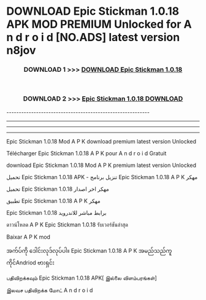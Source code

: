 # DOWNLOAD Epic Stickman 1.0.18 APK MOD PREMIUM Unlocked for A n d r o i d [NO.ADS] latest version n8jov 



<div align="center">

<h3>DOWNLOAD 1 >>> <a href="https://getmod2.web.app/?judul=Epic Stickman 1.0.18">DOWNLOAD Epic Stickman 1.0.18</a></h3><br>

<h3>DOWNLOAD 2 >>> <a href="https://getmod2.web.app/?judul=Epic Stickman 1.0.18">Epic Stickman 1.0.18 DOWNLOAD </a></h3>

</div>
----------------------------------------------------------

----------------------------------------------------------

----------------------------------------------------------

----------------------------------------------------------

Epic Stickman 1.0.18 Mod A P K download premium latest version Unlocked

Télécharger Epic Stickman 1.0.18 A P K pour A n d r o i d Gratuit

download Epic Stickman 1.0.18 Mod A P K premium latest version Unlocked

تحميل Epic Stickman 1.0.18 APK - تنزيل برنامج Epic Stickman 1.0.18 A P K مهكر

تحميل Epic Stickman 1.0.18 مهكر اخر اصدار

تطبيق Epic Stickman 1.0.18 A P K مهكر

Epic Stickman 1.0.18 برابط مباشر للاندرويد

ดาวน์โหลด A P K Epic Stickman 1.0.18 รับเวอร์ชันล่าสุด

Baixar A P K mod

အက်ပ်ကို ဒေါင်းလုဒ်လုပ်ပါ။ Epic Stickman 1.0.18 A P K အမည်သည်ကူကိုင်Andriod ဗားရှင်း

பதிவிறக்கவும் Epic Stickman 1.0.18 APK[ இல்லை விளம்பரங்கள்] 
 
இலவச பதிவிறக்க மோட் A n d r o i d



